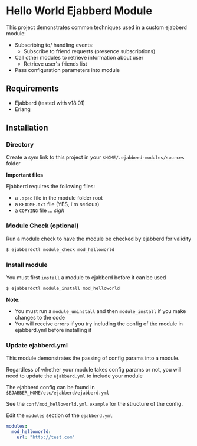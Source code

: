 # Hello World Ejabberd Module

This project demonstrates common techniques used in a custom ejabberd module:

- Subscribing to/ handling events:
  - Subscribe to friend requests (presence subscriptions)
- Call other modules to retrieve information about user
  - Retrieve user's friends list
- Pass configuration parameters into module  
  
  
## Requirements

- Ejabberd (tested with v18.01)
- Erlang


## Installation

### Directory
Create a sym link to this project in your `$HOME/.ejabberd-modules/sources` folder  

**Important files**

Ejabberd requires the following files:
 - a `.spec` file in the module folder root
 - a `README.txt` file (YES, i'm serious)
 - a `COPYING` file ... *sigh*

### Module Check (optional)

Run a module check to have the module be checked by ejabberd for validity

```bash
$ ejabberdctl module_check mod_helloworld
```

### Install module

You must first `install` a module to ejabberd before it can be used

```bash
$ ejabberdctl module_install mod_helloworld
```

**Note**:
- You must run a `module_uninstall` and then `module_install` if you make changes to the code
- You will receive errors if you try including the config of the module in ejabberd.yml before installing it


### Update ejabberd.yml 

This module demonstrates the passing of config params into a module.

Regardless of whether your module takes config params or not, you will need
to update the `ejabberd.yml` to include your module

The ejabberd config can be found in `$EJABBER_HOME/etc/ejabberd/ejabberd.yml`

See the `conf/mod_helloworld.yml.example` for the structure of the config.

Edit the `modules` section of the `ejabberd.yml`

```yaml
modules:
  mod_helloworld:
    url: "http://test.com"
```


